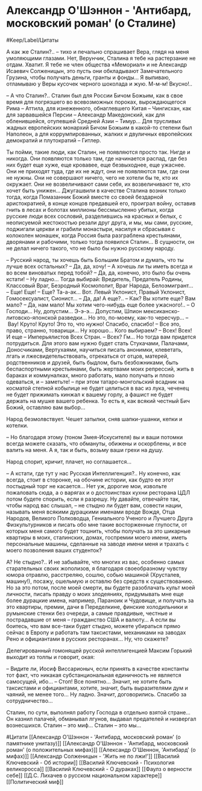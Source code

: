 # Александр О'Шэннон - 'Антибард, московский роман' (о Сталине)

#Keep/Label/Цитаты

А как же Сталин?.. – тихо и печально спрашивает Вера, глядя на меня умоляющими глазами.
Нет, Верунчик, Сталина я тебе на растерзание не отдам. Хватит. Я тебе не член общества «Мемориал» и не Александр Исаевич Солженицын, это пусть они обкладывают Замечательного Грузина, чтобы получать деньги, гранты и фонды… Я выпиваю, отламываю у Веры кусочек черного шоколада и жую. М-м-м! Вкусно!..

– А что Сталин?.. Сталин был для России Бичом Божьим, как в свое время для погрязшего во всевозможных пороках, вырождающегося Рима – Аттила, для изнеженного, обнаглевшего Китая – Чингисхан, как для зарвавшейся Персии – Александр Македонский, как для обленившейся, отупевшей Средней Азии – Тимур… Для трусливых жадных европейских монархий Бичом Божьим в какой-то степени был Наполеон, а для коррумпированных, жалких и двуличных европейских демократий и плутократий – Гитлер.

Ты пойми, такие люди, как Сталин, не появляются просто так. Нигде и никогда. Они появляются только там, где начинается распад, где без них будет еще хуже, еще кровавее, еще безвыходнее, еще ужаснее. Они не приходят туда, где их не ждут, они не появляются там, где они не нужны. Они не совершают ничего, чего не хотели бы те, кто их окружает. Они не возвеличивают сами себя, их возвеличивают те, кто хочет быть унижен… Джугашвили в качестве Сталина возник только тогда, когда Помазанник Божий вместе со своей бездарной аристократией, в конце концов предавшей его, проиграл войну, оставив гнить в лесах и болотах миллионы бессмысленно убитых, когда русские люди всех сословий, разделившись на красных и белых, с неописуемой жестокостью резали друг друга, и мы, мы сами, русские, поджигали церкви и грабили монастыри, насилуя и сбрасывая с колоколен монашек, когда Россия была разграблена крестьянами, дворянами и рабочими, только тогда появился Сталин… В сущности, он не делал ничего такого, что не было бы нужно русскому народу.

– Русский народ, ты хочешь быть Большим Братом и думать, что ты лучше всех остальных?
– Да, да, хочу!
– А хочешь ли ты иметь всегда и во всем виноватых перед тобой?
– Да, да, конечно, это было бы очень кстати!
– Ну ладно… Тогда выбирай: Вредитель, Предатель Родины, Классовый Враг, Безродный Космополит, Враг Народа, Белоэмигрант…
– Еще! Еще!
– Еще? Та-а-ак… Вот. Левый Уклонист, Правый Уклонист, Гомосексуалист, Сионист…
– Да, да! А еще?..
– Как? Вы хотите еще? Вам мало?
– Да, нам мало! Мы хотим чего-нибудь еще более ужасного!..
– О Господи… Ну, допустим… Э-э-э… Допустим, Шпион мексиканско-литовско-японской разведки… Но это, по-моему, как-то чересчур…
– Вау! Круто! Круто! Это то, что нужно! Спасибо, спасибо!
– Все это, право, странно, товарищи… Ну хорошо… Кого выбираем?
– Всех! Всех! И еще – Имперьялистов Всех Стран.
– Всех? Гм… Но тогда вам придется потрудиться. Для этого вам нужно будет стать Стукачами, Палачами, Доносчиками, Вертухаями, научиться писать анонимки, клеветать, лгать и лжесвидетельствовать, отрекаться от отцов, матерей, родственников и друзей, быть быдлом, быть безбожниками, быть беспаспортными крестьянами, быть жертвами моих репрессий, жить в бараках и коммуналках, много работать, мало получать и плохо одеваться, и – заметьте! – при этом татаро-монгольский всадник на косматой степной кобылице не будет целиться в вас из лука, чеченец не будет прижимать кинжал к вашему горлу, а фашист не будет держать на мушке вашего ребенка. То есть я, как всякий честный Бич Божий, оставляю вам выбор…

Народ безмолвствует. Чешет затылки, сняв шапки-ушанки, кепки и котелки.

– Но благодаря этому (тоном Змея-Искусителя) вы и ваши потомки всегда можете сказать, что обмануты, обижены и оскорблены, и все валить на меня. А я, так и быть, возьму ваши грехи на душу.

Народ спорит, кричит, плачет, но соглашается…

– А кстати, где тут у нас Русская Интеллигенция?.. Ну конечно, как всегда, стоит в сторонке, на обочине истории, как будто ее этот постыдный торг не касается… Нет уж, дорогие мои, извольте пожаловать сюда, а о варягах и о достоинствах кухни ресторана ЦДЛ потом будете спорить, если я разрешу. Ну давайте, отвечайте так, чтобы народ вас слышал, – не стыдно ли будет вам, совести нации, называть меня всякими дурацкими именами вроде Вождя, Отца Народов, Великого Полководца, Гениального Ученого и Лучшего Друга Физкультурников и писать обо мне такие восторженные глупости, от которых меня самого будет тошнить, чтобы получать за это шикарные квартиры в моих, сталинских, домах, госпремии моего имени, иметь персональные машины, сделанные на заводе имени меня и трахать с моего позволения ваших студенток?

А? Не стыдно?.. И не забывайте, что многих из вас, особенно самых старательных своих жополизов, я благодаря своеобразному чувству юмора отравлю, расстреляю, сошлю, собью машиной (Хрусталев, машину!), посажу, ошельмую и оставлю без средств к существованию. Но за это потом, после моей смерти, вы будете разоблачать культ моей личности, писать правду о моих злодеяниях, придумывать мне еще более дурацкие имена, например, Параноик и Чудовище, и получать за это квартиры, премии, дачи в Переделкине, финские холодильники и румынские стенки без очереди, а самые правдивые, честные и пострадавшие от меня – гражданство США и валюту… А если вы боитесь, что вам все-таки будет стыдно, можете убираться прямо сейчас в Европу и работать там таксистами, механиками на заводах Рено и официантами в русских ресторанах… Ну, что скажете?

Делегированный гомонящей русской интеллигенцией Максим Горький выходит из толпы и говорит, окая:

– Видите ли, Иосиф Виссарионыч, если принять в качестве константы тот факт, что никакая субстанциональная единичность не является самосущей, ибо…
– Стоп! Все понятно… Значит, не хотите быть таксистами и официантами, хотите, значит, быть выразителями дум и чаяний, не менее того… Ну ладно. Значит, договорились. Спасибо за сотрудничество…

Сталин, по сути, выполнял работу Господа в отдельно взятой стране… Он казнил палачей, обманывал лгунов, выдавал предателей и низвергал вознесшихся.
Сталин – это миф… Сталин – это мы…

#Цитати
[[Александр О'Шэннон - 'Антибард, московский роман' (о памятнике  унитазу)]]
[[Александр О'Шэннон - 'Антибард, московский роман' (о положительных мифах)]]
[[Александр О'Шеннон, 'Антибард' (о мифах)]]
[[Александр Солженицын - 'Жить не по лжи!']]
[[Василий Ключевский - Об истории]]
[[Василий Ключевский - Психология великоросса]]
[[Василий Ключевский - О дураках]]
[[Фаулз о верности себе]]
[[Д.С. Лихачев о русском национальном характере]]
[[Политический миф]] 
